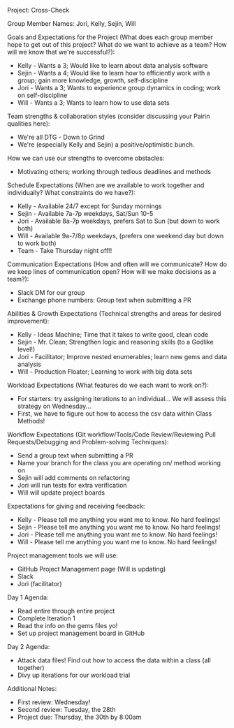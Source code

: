 Project: Cross-Check

Group Member Names: Jori, Kelly, Sejin, Will

Goals and Expectations for the Project (What does each group member hope to get out of this project? What do we want to achieve as a team? How will we know that we're successful?):
- Kelly - Wants a 3; Would like to learn about data analysis software
- Sejin - Wants a 4; Would like to learn how to efficiently work with a group; gain more knowledge, growth, self-discipline
- Jori - Wants a 3; Wants to experience group dynamics in coding; work on self-discipline
- Will - Wants a 3; Wants to learn how to use data sets

Team strengths & collaboration styles (consider discussing your Pairin qualities here):
- We're all DTG - Down to Grind
- We're (especially Kelly and Sejin) a positive/optimistic bunch.

How we can use our strengths to overcome obstacles:
- Motivating others; working through tedious deadlines and methods

Schedule Expectations (When are we available to work together and individually? What constraints do we have?):
- Kelly - Available 24/7 except for Sunday mornings
- Sejin - Available 7a-7p weekdays, Sat/Sun 10-5
- Jori - Available 8a-7p weekdays, prefers Sat to Sun (but down to work both)
- Will - Available 9a-7/8p weekdays, (prefers one weekend day but down to work both)
- Team - Take Thursday night off!!

Communication Expectations (How and often will we communicate? How do we keep lines of communication open? How will we make decisions as a team?):
- Slack DM for our group
- Exchange phone numbers: Group text when submitting a PR

Abilities & Growth Expectations (Technical strengths and areas for desired improvement):
- Kelly - Ideas Machine; Time that it takes to write good, clean code
- Sejin - Mr. Clean; Strengthen logic and reasoning skills (to a Godlike level!)
- Jori - Facilitator; Improve nested enumerables; learn new gems and data analysis
- Will - Production Floater; Learning to work with big data sets

Workload Expectations (What features do we each want to work on?):
- For starters: try assigning iterations to an individual... We will assess this strategy on Wednesday...
- First, we have to figure out how to access the csv data within Class Methods!

Workflow Expectations (Git workflow/Tools/Code Review/Reviewing Pull Requests/Debugging and Problem-solving Techniques):
- Send a group text when submitting a PR
- Name your branch for the class you are operating on/ method working on
- Sejin will add comments on refactoring
- Jori will run tests for extra verification
- Will will update project boards

Expectations for giving and receiving feedback:
- Kelly - Please tell me anything you want me to know. No hard feelings!
- Sejin - Please tell me anything you want me to know. No hard feelings!
- Jori - Please tell me anything you want me to know. No hard feelings!
- Will - Please tell me anything you want me to know. No hard feelings!

Project management tools we will use:
- GitHub Project Management page (Will is updating)
- Slack
- Jori (facilitator)

Day 1 Agenda:
- Read entire through entire project
- Complete Iteration 1
- Read the info on the gems files yo!
- Set up project management board in GitHub

Day 2 Agenda:
- Attack data files! Find out how to access the data within a class (all together)
- Divy up iterations for our workload trial

Additional Notes:
- First review: Wednesday!
- Second review: Tuesday, the 28th
- Project due: Thursday, the 30th by 8:00am
